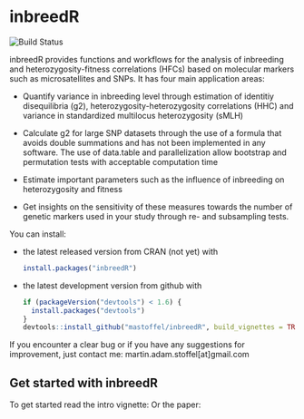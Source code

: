 <!-- README.md is generated from README.Rmd. Please edit that file -->
inbreedR
========

![Build Status](https://travis-ci.org/mastoffel/inbreedR.svg?branch=master)

inbreedR provides functions and workflows for the analysis of inbreeding and heterozygosity-fitness correlations (HFCs) based on molecular markers such as microsatellites and SNPs. It has four main application areas:

-   Quantify variance in inbreeding level through estimation of identitiy disequilibria (g2), heterozygosity-heterozygosity correlations (HHC) and variance in standardized multilocus heterozygosity (sMLH)

-   Calculate g2 for large SNP datasets through the use of a formula that avoids double summations and has not been implemented in any software. The use of data.table and parallelization allow bootstrap and permutation tests with acceptable computation time

-   Estimate important parameters such as the influence of inbreeding on heterozygosity and fitness

-   Get insights on the sensitivity of these measures towards the number of genetic markers used in your study through re- and subsampling tests.

You can install:

-   the latest released version from CRAN (not yet) with

    ``` r
    install.packages("inbreedR")
    ```

-   the latest development version from github with

    ``` r
    if (packageVersion("devtools") < 1.6) {
      install.packages("devtools")
    }
    devtools::install_github("mastoffel/inbreedR", build_vignettes = TRUE)
    ```

If you encounter a clear bug or if you have any suggestions for improvement, just contact me: martin.adam.stoffel\[at\]gmail.com

Get started with inbreedR
-------------------------

To get started read the intro vignette: Or the paper:
